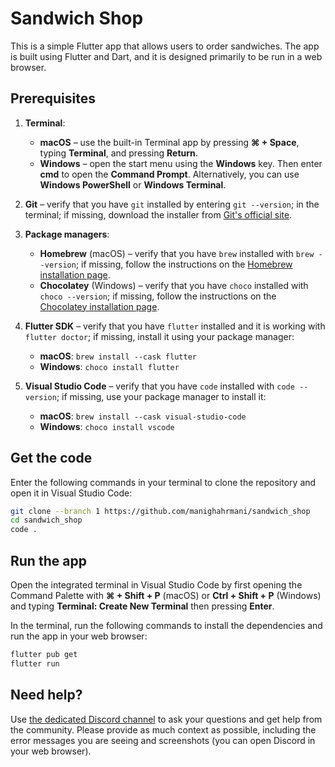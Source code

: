 # Sandwich Shop

This is a simple Flutter app that allows users to order sandwiches. The app is
built using Flutter and Dart, and it is designed primarily to be run in a web
browser.

## Prerequisites

1. **Terminal**:

   - **macOS** – use the built-in Terminal app by pressing **⌘ + Space**,
     typing **Terminal**, and pressing **Return**.
   - **Windows** – open the start menu using the **Windows** key. Then enter
     **cmd** to open the **Command Prompt**. Alternatively, you can use
     **Windows PowerShell** or **Windows Terminal**.

2. **Git** – verify that you have `git` installed by entering `git --version`;
   in the terminal; if missing, download the installer from
   [Git's official site](https://git-scm.com/downloads?utm_source=chatgpt.com).
3. **Package managers**:

   - **Homebrew** (macOS) – verify that you have `brew` installed with
     `brew --version`; if missing, follow the instructions on the
     [Homebrew installation page](https://brew.sh/).
   - **Chocolatey** (Windows) – verify that you have `choco` installed with
     `choco --version`; if missing, follow the instructions on the
     [Chocolatey installation page](https://chocolatey.org/install).

4. **Flutter SDK** – verify that you have `flutter` installed and it is
   working with `flutter doctor`; if missing, install it using your package
   manager:

   - **macOS**: `brew install --cask flutter`
   - **Windows**: `choco install flutter`

5. **Visual Studio Code** – verify that you have `code` installed with
   `code --version`; if missing, use your package manager to install it:

   - **macOS**: `brew install --cask visual-studio-code`
   - **Windows**: `choco install vscode`

## Get the code

Enter the following commands in your terminal to clone the repository and
open it in Visual Studio Code:

```bash
git clone --branch 1 https://github.com/manighahrmani/sandwich_shop
cd sandwich_shop
code .
```

## Run the app

Open the integrated terminal in Visual Studio Code by first opening the Command
Palette with **⌘ + Shift + P** (macOS) or **Ctrl + Shift + P** (Windows) and
typing **Terminal: Create New Terminal** then pressing **Enter**.

In the terminal, run the following commands to install the dependencies and run
the app in your web browser:

```bash
flutter pub get
flutter run
```

## Need help?

Use [the dedicated Discord channel](https://discord.com/channels/760155974467059762/1370633732779933806)
to ask your questions and get help from the community. Please provide as much
context as possible, including the error messages you are seeing and
screenshots (you can open Discord in your web browser).

